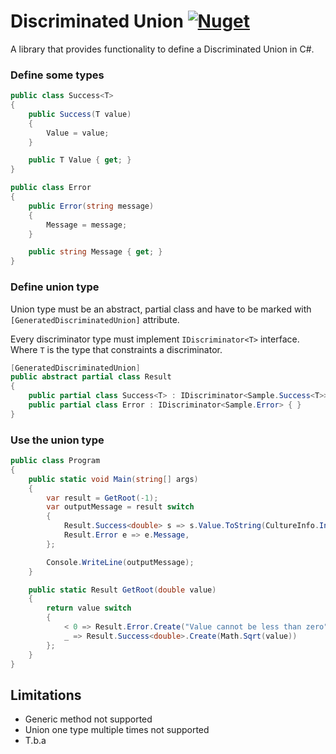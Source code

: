 # Discriminated Union [![Nuget](https://img.shields.io/nuget/vpre/DiscriminatedUnion.CS?style=flat-square)](https://www.nuget.org/packages/DiscriminatedUnion.CS/0.0.1-alpha)

A library that provides functionality to define a Discriminated Union in C#.

### Define some types
```cs
public class Success<T>
{
    public Success(T value)
    {
        Value = value;
    }

    public T Value { get; }
}

public class Error
{
    public Error(string message)
    {
        Message = message;
    }

    public string Message { get; }
}
```

### Define union type
Union type must be an abstract, partial class and have to be marked with `[GeneratedDiscriminatedUnion]` attribute.

Every discriminator type must implement `IDiscriminator<T>` interface. 
Where `T` is the type that constraints a discriminator.

```cs
[GeneratedDiscriminatedUnion]
public abstract partial class Result
{
    public partial class Success<T> : IDiscriminator<Sample.Success<T>> { }
    public partial class Error : IDiscriminator<Sample.Error> { }
}
```

### Use the union type

```cs
public class Program
{
    public static void Main(string[] args)
    {
        var result = GetRoot(-1);
        var outputMessage = result switch
        {
            Result.Success<double> s => s.Value.ToString(CultureInfo.InvariantCulture),
            Result.Error e => e.Message,
        };

        Console.WriteLine(outputMessage);
    }

    public static Result GetRoot(double value)
    {
        return value switch
        {
            < 0 => Result.Error.Create("Value cannot be less than zero"),
            _ => Result.Success<double>.Create(Math.Sqrt(value))
        };
    }
}
```

## Limitations
- Generic method not supported
- Union one type multiple times not supported
- T.b.a
